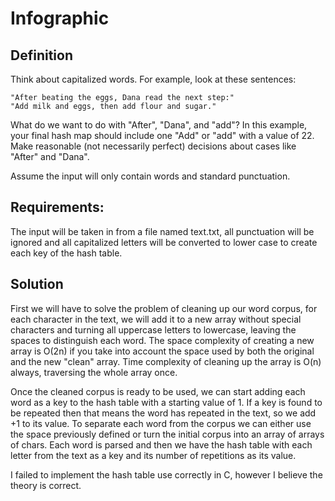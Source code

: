 # Infographic

## Definition
Think about capitalized words. For example, look at these sentences:

```
"After beating the eggs, Dana read the next step:"
"Add milk and eggs, then add flour and sugar."
```

What do we want to do with "After", "Dana", and "add"? In this example, your final hash map should include one "Add" or "add" with a value of 22.
 Make reasonable (not necessarily perfect) decisions about cases like "After" and "Dana".

Assume the input will only contain words and standard punctuation.

## Requirements:
The input will be taken in from a file named text.txt, all punctuation will be ignored and all capitalized letters will be converted to lower case
to create each key of the hash table.

## Solution
First we will have to solve the problem of cleaning up our word corpus, for each character in the text, we will add it to a new array without special
characters and turning all uppercase letters to lowercase, leaving the spaces to distinguish each word. The space complexity of creating a new array
is O(2n) if you take into account the space used by both the original and the new "clean" array. Time complexity of cleaning up the array is O(n) always,
traversing the whole array once.  

Once the cleaned corpus is ready to be used, we can start adding each word as a key to the hash table with a starting value of 1. If a key is found to be
repeated then that means the word has repeated in the text, so we add +1 to its value. To separate each word from the corpus we can either use the space
previously defined or turn the initial corpus into an array of arrays of chars. Each word is parsed and then we have the hash table with each letter from
the text as a key and its number of repetitions as its value.

I failed to implement the hash table use correctly in C, however I believe the theory is correct.

